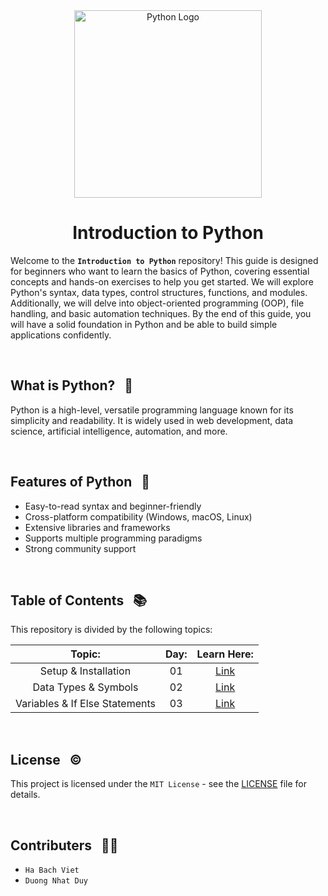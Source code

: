 <div align="center">
    <img src="https://upload.wikimedia.org/wikipedia/commons/thumb/c/c3/Python-logo-notext.svg/1200px-Python-logo-notext.svg.png" alt="Python Logo" width="300">
    <h1>Introduction to Python</h1>
</div>

Welcome to the **```Introduction to Python```** repository! This guide is designed for beginners who want to learn the basics of Python, covering essential concepts and hands-on exercises to help you get started. We will explore Python's syntax, data types, control structures, functions, and modules. Additionally, we will delve into object-oriented programming (OOP), file handling, and basic automation techniques. By the end of this guide, you will have a solid foundation in Python and be able to build simple applications confidently. 

<br>

## What is Python? &nbsp; 📌
Python is a high-level, versatile programming language known for its simplicity and readability. It is widely used in web development, data science, artificial intelligence, automation, and more.

<br>

## Features of Python &nbsp; 🧩
- Easy-to-read syntax and beginner-friendly
- Cross-platform compatibility (Windows, macOS, Linux)
- Extensive libraries and frameworks
- Supports multiple programming paradigms
- Strong community support

<br>

## Table of Contents &nbsp; 📚
This repository is divided by the following topics: 

| Topic:        | Day: | Learn Here:  | 
| :--------------------: |:--------------:| :-----------:| 
| Setup & Installation        | 01 | [Link](https://github.com/viethaa/intro-to-python/tree/main/Day%2001) | 
| Data Types & Symbols        | 02 | [Link](https://github.com/viethaa/intro-to-python/tree/main/Day%2002) | 
| Variables & If Else Statements        | 03 | [Link](https://github.com/viethaa/intro-to-python/tree/main/Day%2002) | 

<br>

## License &nbsp; ©️

This project is licensed under the `MIT License` - see the [LICENSE](LICENSE) file for details.

<br>

## Contributers &nbsp; 🧑‍💻
- `Ha Bach Viet`
- `Duong Nhat Duy`
